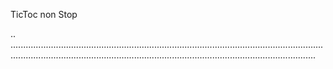 TicToc non Stop

..
.....................................................................................................................................................................................................................................................